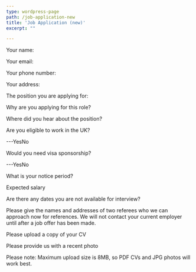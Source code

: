 ```yaml
---
type: wordpress-page
path: /job-application-new
title: 'Job Application (new)'
excerpt: ""

---
```

     

Your name:  

Your email:  

Your phone number:  

Your address:  

The position you are applying for:  

Why are you applying for this role?  

Where did you hear about the position?  

Are you eligible to work in the UK?  
  
\---YesNo

Would you need visa sponsorship?  
  
\---YesNo

What is your notice period?  

Expected salary  

Are there any dates you are not available for interview?  

Please give the names and addresses of two referees who we can approach now for references. We will not contact your current employer until after a job offer has been made.  

Please upload a copy of your CV  

Please provide us with a recent photo  

Please note: Maximum upload size is 8MB, so PDF CVs and JPG photos will work best.
